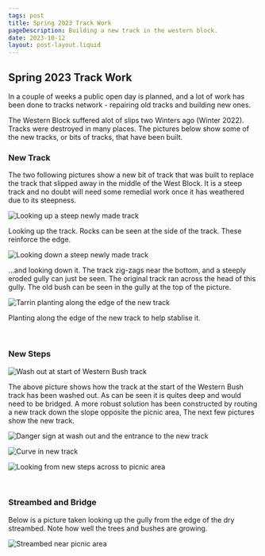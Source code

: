 ```yaml
---
tags: post
title: Spring 2023 Track Work
pageDescription: Building a new track in the western block.
date: 2023-10-12
layout: post-layout.liquid
---
```


## Spring 2023 Track Work

In a couple of weeks a public open day is planned, and a lot of work has been done to tracks network - repairing old tracks and building new ones.

The Western Block suffered alot of slips two Winters ago (Winter 2022). Tracks were destroyed in many places. The pictures below show some of the new tracks, or bits of tracks, that have been built.

### New Track

The two following pictures show a new bit of track that was built to replace the track that slipped away in the middle of the West Block. It is a steep track and no doubt will need some remedial work once it has weathered due to its steepness.

![Looking up a steep newly made track](/assets/images/news/spring-2023-track-work/looking-up-track.jpg)

Looking up the track. Rocks can be seen at the side of the track. These reinforce the edge.

![Looking down a steep newly made track](/assets/images/news/spring-2023-track-work/looking-down-track.jpg)

...and looking down it. The track zig-zags near the bottom, and a steeply eroded gully can just be seen. The original track ran across the head of this gully. The old bush can be seen in the gully at the top of the picture.

![Tarrin planting along the edge of the new track](/assets/images/news/spring-2023-track-work/tarrin-planting.jpg)

Planting along the edge of the new track to help stablise it.

<br>

### New Steps

![Wash out at start of Western Bush track](/assets/images/news/spring-2023-track-work/wash-out.jpg)

The above picture shows how the track at the start of the Western Bush track has been washed out. As can be seen it is quites deep and would need to be bridged. A more robust solution has been constructed by routing a new track down the slope opposite the picnic area, The next few pictures show the new track.

![Danger sign at wash out and the entrance to the new track](/assets/images/news/spring-2023-track-work/danger-sign-at-top-of-new-track.jpg)

![Curve in new track](/assets/images/news/spring-2023-track-work/new-steps-curving-around-corner.jpg)

![Looking from new steps across to picnic area](/assets/images/news/spring-2023-track-work/looking-from-new-steps-across-to-picnic-area.jpg)

<br>

### Streambed and Bridge

Below is a picture taken looking up the gully from the edge of the dry streambed. Note how well the trees and bushes are growing.

![Streambed near picnic area](/assets/images/news/spring-2023-track-work/stream-near-picnic-area.jpg)





